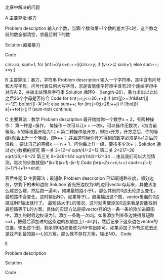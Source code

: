比赛中解决的问题

A
主要算法:暴力

Problem description
输入n个数，当第i个数和第i-1个数的差大于c时，这个数之前的数全部清空，求最后剩下的数

Solution
直接暴力

Code

cin>>x; sum=1;
for (int i=2;i<=n;++i){cin>>y; if (y-x>c) sum=1; else sum++; x=y;}

B
主要算法：暴力，字符串
Problem description
输入一个字符串，其中含有问号和大写字母，问号代表任何大写字母，求是否能使字符串中含有26个连续字母中对应A-Z，并输出处理后字符串
Solution
循环0-（length-26），暴力求出以此位之后26个字母是否符合
Code
for (int j=i;j<i+26;++j) if (str[j]>='A'&&str[j]<='Z') bo[str[j]-'A']=1; else sum++;
for (int j=0;j<26;++j) if (!bo[j]) a[++tot]=j;
if (sum<tot) continue;

C
主要算法：数学
Problem description
最开始给你一个数字x = 2，有两种操作：
第一种是+操作， 每操作一次可以让x + 一次k，可以操作无数次，k为当前等级，k的等级最开始为1；d
第二种操作是开方，即把x开方，开方之后，你的等级k就会上升一个等级，即k++；
并且这时候你开方得到的数字必须是k+1之后的倍数 ，要让自己的等级k == n + 1，问你每上升一级，要按多少次+；
Solution
通过对小数据的探究
第一关 2+1*2=4 sqrt(4)=2=1*2
第二关 2+2*17=36 sqrt(36)=6=2*3
第三关 6+3*46=144 sqrt(144)=12=3*4
...
由此我们可以大胆猜测，每次的步数就是k*(k+1)*(k+1)-(k-1)
Code
for(i=2;i<=n;i++) cout<<(i+1)*(i+1)*i-i+1<<endl;


赛后补题
D
主要算法：最短路
Problem description
已知最短路长度，部分边权，求剩下的未知边权
Solution
首先把边权为0的边用vector存起来，其他该怎么建怎么建，然后跑一遍dij，如果最短路小于L，那么其他的0边无论怎么变化，最短路不会变化，这时输出NO，如果等于L，直接输出这个图，vector里面的0边搞成INF输出就行了。
最短路大于L的情况，这时就需要添加0边来看是否能找到最短路等于L的方案。具体的实现方法是把vector存的边一条一条的添加进原图中，添加的时候边权设为1。添加一条跑一次dij，如果添加到某条边使得最短路<=L，把最后添加进的这条边的权值加上L-dis[t]，然后记录下这条边在vector的位置，输出这个图，剩余的0边权值改为INF输出即可。如果添加了所有边进去还是找不到最短路<=L的方案，那么就不存在方案，输出NO。
Code

E

Problem description

Solution

Code

